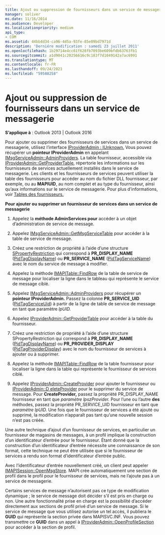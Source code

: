 ```yaml
---
title: Ajout ou suppression de fournisseurs dans un service de messagerie
manager: soliver
ms.date: 11/16/2014
ms.audience: Developer
ms.localizationpriority: medium
api_type:
- COM
ms.assetid: 44bb4d34-ca96-4d5a-93fe-85e09bd7971d
description: 'Derniére modification : samedi 23 juillet 2011'
ms.openlocfilehash: 1b29714e4cc61f628fb7093be609bfdb63763fb1
ms.sourcegitcommit: a1d9041c20256616c9c183f7d1049142a7ac6991
ms.translationtype: MT
ms.contentlocale: fr-FR
ms.lasthandoff: 09/24/2021
ms.locfileid: "59588258"
---
```

# <a name="adding-or-deleting-providers-in-a-message-service"></a>Ajout ou suppression de fournisseurs dans un service de messagerie

  
  
**S’applique à** : Outlook 2013 | Outlook 2016 
  
Pour ajouter ou supprimer des fournisseurs de services dans un service de messagerie, utilisez l’interface [IProviderAdmin : IUnknown.](iprovideradminiunknown.md) Vous pouvez récupérer un **pointeur IProviderAdmin** en appelant [IMsgServiceAdmin::AdminProviders](imsgserviceadmin-adminproviders.md). La table fournisseur, accessible via [IProviderAdmin::GetProviderTable](iprovideradmin-getprovidertable.md), répertorie les informations sur les fournisseurs de services actuellement installés dans le service de messagerie. Les clients et les fournisseurs de services peuvent utiliser la table des fournisseurs pour accéder au nom du fichier DLL fournisseur, par exemple, ou au **MAPIUID**, au nom complet et au type du fournisseur, ainsi qu’aux informations sur le service de messagerie. Pour plus d’informations, voir [Tables des fournisseurs.](provider-tables.md)
  
 **Pour ajouter ou supprimer un fournisseur de services dans un service de messagerie**
  
1. Appelez la **méthode AdminServices pour** accéder à un objet d’administration de service de message. 
    
2. Appelez [IMsgServiceAdmin::GetMsgServiceTable](imsgserviceadmin-getmsgservicetable.md) pour accéder à la table de service de message. 
    
3. Créez une restriction de propriété à l’aide d’une structure [SPropertyRestriction](spropertyrestriction.md) qui correspond à **PR_DISPLAY_NAME** ([PidTagDisplayName](pidtagdisplayname-canonical-property.md)) ou **PR_SERVICE_NAME** ([PidTagServiceName](pidtagservicename-canonical-property.md)) avec le nom du service de message à modifier. 
    
4. Appelez la méthode [IMAPITable::FindRow](imapitable-findrow.md) de la table de service de message pour localiser la ligne dans le tableau qui représente le service de message ciblé. 
    
5. Appelez [IMsgServiceAdmin::AdminProviders](imsgserviceadmin-adminproviders.md) pour récupérer un **pointeur IProviderAdmin.** Passez la colonne **PR_SERVICE_UID** ([PidTagServiceUid](pidtagserviceuid-canonical-property.md)) à partir de la ligne de table de service de message en tant que paramètre _lpUID._ 
    
6. Appelez [IProviderAdmin::GetProviderTable](iprovideradmin-getprovidertable.md) pour accéder à la table du fournisseur. 
    
7. Créez une restriction de propriété à l’aide d’une structure SPropertyRestriction qui correspond à **PR_DISPLAY_NAME** ([PidTagDisplayName](pidtagdisplayname-canonical-property.md)) ou **PR_PROVIDER_DISPLAY** ([PidTagProviderDisplay](pidtagproviderdisplay-canonical-property.md)) avec le nom du fournisseur de services à ajouter ou à supprimer. 
    
8. Appelez la méthode [IMAPITable::FindRow](imapitable-findrow.md) de la table fournisseur pour localiser la ligne dans la table qui représente le fournisseur de services ciblé. 
    
9. Appelez [IProviderAdmin::CreateProvider](iprovideradmin-createprovider.md) pour ajouter le fournisseur ou [IProviderAdmin::D eleteProvider](iprovideradmin-deleteprovider.md) pour le supprimer du service de message. Pour **CreateProvider,** passez la  propriété PR_DISPLAY_NAME fournisseur en tant que _paramètre lpszProvider._ Pour l’une ou l’autre **des** méthodes, passez la propriété PR_SERVICE_UID fournisseur en tant que _paramètre lpUID._ Une fois que le fournisseur de services a été ajouté ou supprimé, la modification n’apparaît pas tant qu’une nouvelle session n’est pas créée. 
    
Une autre technique d’ajout d’un fournisseur de services, en particulier un fournisseur de magasins de messages, à un profil implique la construction d’un identificateur d’entrée pour le fournisseur. Étant donné que la construction d’un identificateur d’entrée nécessite une connaissance de son format, cette technique ne peut être utilisée que si le fournisseur de services a rendu son format d’identificateur d’entrée public. 
  
Avec l’identificateur d’entrée nouvellement créé, un client peut appeler [IMAPISession::OpenMsgStore](imapisession-openmsgstore.md). MAPI crée automatiquement une section de profil dans le profil pour le fournisseur de services, mais ne l’ajoute pas à un service de messagerie. 
  
Certains services de message n’autorisent pas ce type de modification dynamique ; le service de message doit décider s’il est pris en charge ou non. Une autre fonctionnalité prise en charge est la possibilité d’accéder directement aux sections de profil privé d’un service de message. Si le service de message que vous utilisez autorise un tel accès, il publiera le **GUID** qui représente la section privée dans MAPISVC.INF. Vous pouvez transmettre ce **GUID** dans un appel à [IProviderAdmin::OpenProfileSection](iprovideradmin-openprofilesection.md) pour accéder à la section de profil. 
  

